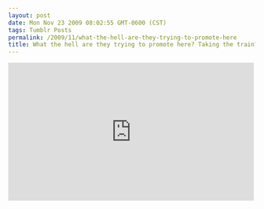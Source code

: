 ```yaml
---
layout: post
date: Mon Nov 23 2009 08:02:55 GMT-0600 (CST)
tags: Tumblr Posts
permalink: /2009/11/what-the-hell-are-they-trying-to-promote-here
title: What the hell are they trying to promote here? Taking the train? WTF?
---
```


<iframe width="500" height="281" id="youtube_iframe" src="https://www.youtube.com/embed/fxis7Y1ikIQ?feature=oembed&amp;enablejsapi=1&amp;origin=http://safe.txmblr.com&amp;wmode=opaque" frameborder="0" allowfullscreen=""></iframe>
